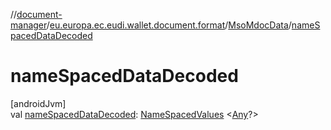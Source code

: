//[document-manager](../../../index.md)/[eu.europa.ec.eudi.wallet.document.format](../index.md)/[MsoMdocData](index.md)/[nameSpacedDataDecoded](name-spaced-data-decoded.md)

# nameSpacedDataDecoded

[androidJvm]\
val [nameSpacedDataDecoded](name-spaced-data-decoded.md): [NameSpacedValues](../../eu.europa.ec.eudi.wallet.document/-name-spaced-values/index.md)
&lt;[Any](https://kotlinlang.org/api/latest/jvm/stdlib/kotlin/-any/index.html)?&gt;
